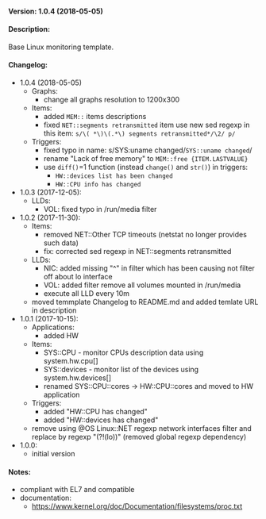 #### Version: 1.0.4 (2018-05-05)

#### Description:
Base Linux monitoring template.

#### Changelog:
- 1.0.4 (2018-05-05)
  - Graphs:
    - change all graphs resolution to 1200x300
  - Items:
    - added ```MEM::``` items descriptions
    - fixed ```NET::segments retransmitted``` item
      use new sed regexp in this item:
      ```s/\( *\)\(.*\) segments retransmitted*/\2/ p/```
  - Triggers:
    - fixed typo in name: s/SYS:uname changed/```SYS::uname changed```/
    - rename "Lack of free memory" to ```MEM::free {ITEM.LASTVALUE}```
    - use ```diff()```=1 function (instead ```change()``` and ```str()```) in triggers:
      - ```HW::devices list has been changed```
      - ```HW::CPU info has changed```
- 1.0.3 (2017-12-05):
  - LLDs:
    - VOL: fixed typo in /run/media filter
- 1.0.2 (2017-11-30):
  - Items:
    - removed NET::Other TCP timeouts (netstat no longer provides such data)
    - fix: corrected sed regexp in NET::segments retransmitted
  - LLDs:
    - NIC: added missing "^" in filter which has been causing not filter off about lo interface
    - VOL: added filter remove all volumes mounted in /run/media
    - execute all LLD every 10m
  - moved temmplate Changelog to README.md and added temlate URL in description
- 1.0.1 (2017-10-15):
  - Applications:
    - added HW
  - Items:
    - SYS::CPU - monitor CPUs description data using system.hw.cpu[]
    - SYS::devices - monitor list of the devices using system.hw.devices[]
    - renamed SYS::CPU::cores -> HW::CPU::cores and moved to HW application
  - Triggers:
    - added "HW::CPU has changed"
    - added "HW::devices has changed"
  - remove using @OS Linux::NET regexp network interfaces filter and replace by regexp "(?!(lo))" (removed global regexp dependency)
- 1.0.0:
  - initial version

#### Notes:
- compliant with EL7 and compatible
- documentation:
  - https://www.kernel.org/doc/Documentation/filesystems/proc.txt